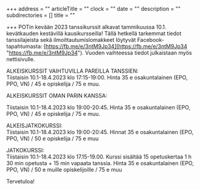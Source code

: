 +++
address = ""
articleTitle = ""
clock = ""
date = ""
description = ""
subdirectories = []
title = ""

+++
POTin kevään 2023 tanssikurssit alkavat tammikuussa 10.1. kevätkauden kestävillä kausikursseilla! Tällä hetkellä tarkemmat tiedot tanssilajeista sekä ilmoittautumislomakkeet löytyvät Facebook-tapahtumasta: [https://fb.me/e/3ntM9Jp34](https://fb.me/e/3ntM9Jp34 "https://fb.me/e/3ntM9Jp34"). Vuoden vaihteessa tiedot julkaistaan myös nettisivulle.

ALKEISKURSSIT VAIHTUVILLA PAREILLA TANSSIEN:  
Tiistaisin 10.1-18.4.2023 klo 17:15-19:00. Hinta 35 e osakuntalainen (EPO, PPO, VN) / 45 e opiskelija / 75 e muu.

  
ALKEISKURSSIT OMAN PARIN KANSSA: 

Tiistaisin 10.1-18.4.2023 klo 19:00-20:45. Hinta 35 e osakuntalainen (EPO, PPO, VN) / 45 e opiskelija / 75 e muu.

ALKEISJATKOKURSSI:  
Tiistaisin 10.1-18.4.2023 klo 19:00-20:45. Hinnat 35 e osakuntalainen (EPO, PPO, VN) / 50 e opiskelija / 75 e muu

JATKOKURSSI:  
Tiistaisin 10.1-18.4.2023 klo 17.15-19.00. Kurssi sisältää 15 opetuskertaa 1 h 30 min opetusta + 15 min vapaata tanssia. Hinta 35 e osakuntalainen (EPO, PPO, VN) / 50 e muille opiskelijoille / 75 e muu

Tervetuloa!